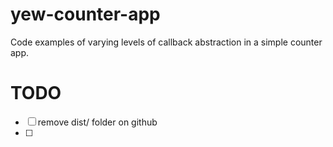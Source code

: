 # yew-counter-app

Code examples of varying levels of callback abstraction in a simple counter app.

# TODO

- [ ] remove dist/ folder on github
- [ ] 